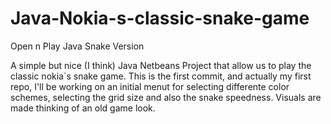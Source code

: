 # Java-Nokia-s-classic-snake-game
Open n Play Java Snake Version

A simple but nice (I think) Java Netbeans Project that allow us to play the classic nokia´s snake game. This is the first commit, and actually my first repo, I'll be working
on an initial menut for selecting differente color schemes, selecting the grid size and also the snake speedness. Visuals are made thinking of an old game look.
